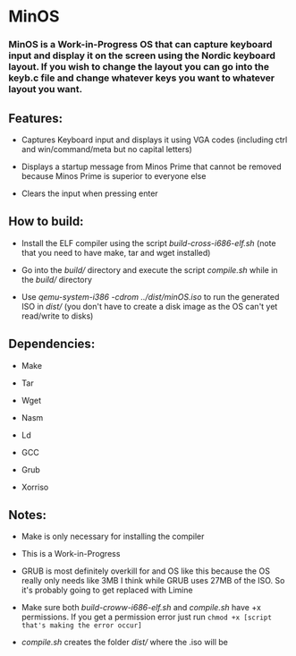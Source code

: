 # MinOS

### MinOS is a Work-in-Progress OS that can capture keyboard input and display it on the screen using the Nordic keyboard layout. If you wish to change the layout you can go into the **keyb.c** file and change whatever keys you want to whatever layout you want.


## Features:

- Captures Keyboard input and displays it using VGA codes (including ctrl and win/command/meta but no capital letters)

- Displays a startup message from Minos Prime that cannot be removed because Minos Prime is superior to everyone else

- Clears the input when pressing enter


## How to build:

- Install the ELF compiler using the script *build-cross-i686-elf.sh* (note that you need to have make, tar and wget installed)

- Go into the *build/* directory and execute the script *compile.sh* while in the *build/* directory

- Use *qemu-system-i386 -cdrom ../dist/minOS.iso* to run the generated ISO in *dist/* (you don't have to create a disk image as the OS can't yet read/write to disks)


## Dependencies:

- Make

- Tar

- Wget

- Nasm

- Ld

- GCC

- Grub

- Xorriso


## Notes:

- Make is only necessary for installing the compiler

- This is a Work-in-Progress

- GRUB is most definitely overkill for and OS like this because the OS really only needs like 3MB I think while GRUB uses 27MB of the ISO. So it's probably going to get replaced with Limine

- Make sure both *build-croww-i686-elf.sh* and *compile.sh* have +x permissions. If you get a permission error just run `chmod +x [script that's making the error occur]`

- *compile.sh* creates the folder *dist/* where the .iso will be
